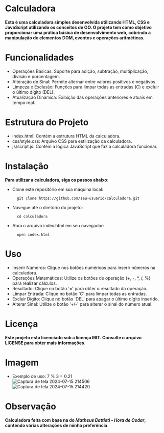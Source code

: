 # Calculadora
**Esta é uma calculadora simples desenvolvida utilizando HTML, CSS e JavaScript utilizando os conceitos de OO. O projeto tem como objetivo proporcionar uma prática básica de desenvolvimento web, cobrindo a manipulação de elementos DOM, eventos e operações aritméticas.**

# Funcionalidades
* Operações Básicas: Suporte para adição, subtração, multiplicação, divisão e porcentagem. 
* Alteração de Sinal: Permite alternar entre valores positivos e negativos.
* Limpeza e Exclusão: Funções para limpar todas as entradas (C) e excluir o último dígito (DEL).
* Atualização Dinâmica: Exibição das operações anteriores e atuais em tempo real.
# Estrutura do Projeto
* index.html: Contém a estrutura HTML da calculadora. 
* css/style.css: Arquivo CSS para estilização da calculadora.
* js/script.js: Contém a lógica JavaScript que faz a calculadora funcionar.

# Instalação
**Para utilizar a calculadora, siga os passos abaixo:**

* Clone este repositório em sua máquina local:

        git clone https://github.com/seu-usuario/calculadora.git
* Navegue até o diretório do projeto:

        cd calculadora
* Abra o arquivo index.html em seu navegador:

        open index.html
# Uso
* Inserir Números: Clique nos botões numéricos para inserir números na calculadora.
* Operações Matemáticas: Utilize os botões de operação (+, -, *, /, %) para realizar cálculos.
* Resultado: Clique no botão '=' para obter o resultado da operação.
* Limpar Entrada: Clique no botão 'C' para limpar todas as entradas.
* Excluir Dígito: Clique no botão 'DEL' para apagar o último dígito inserido.
* Alterar Sinal: Utilize o botão '+/-' para alterar o sinal do número atual.

# Licença
**Este projeto está licenciado sob a licença MIT. Consulte o arquivo LICENSE para obter mais informações.**

# Imagem
* Exemplo de uso: 7 % 3 = 0.21 <br/>
![Captura de tela 2024-07-15 214506](https://github.com/user-attachments/assets/97077091-1078-48c4-ad8c-5f1c0caa7156)
![Captura de tela 2024-07-15 214420](https://github.com/user-attachments/assets/9e4ee725-8227-4ca6-8869-77c888361f57)



# Observação
**Calculadora feita com base na do _Matheus Battisti - Hora de Codar_, contendo várias alterações de minha preferência.** 
